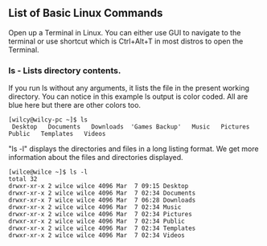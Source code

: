 ## List of Basic Linux Commands
Open up a Terminal in Linux. You can either use GUI to navigate to the terminal or use shortcut which is Ctrl+Alt+T in most distros to open the Terminal.

### ls - Lists directory contents.
If you run ls without any arguments, it lists the file in the present working directory. You can notice in this example ls output is color coded. All are blue here but there are other colors too.
```console
[wilcy@wilcy-pc ~]$ ls
 Desktop   Documents   Downloads  'Games Backup'   Music   Pictures   Public   Templates   Videos
```
"ls -l" displays the directories and files in a long listing format. We get more information about the files and directories displayed.
```console
[wilce@wilce ~]$ ls -l
total 32
drwxr-xr-x 2 wilce wilce 4096 Mar  7 09:15 Desktop
drwxr-xr-x 2 wilce wilce 4096 Mar  7 02:34 Documents
drwxr-xr-x 7 wilce wilce 4096 Mar  7 06:28 Downloads
drwxr-xr-x 2 wilce wilce 4096 Mar  7 02:34 Music
drwxr-xr-x 2 wilce wilce 4096 Mar  7 02:34 Pictures
drwxr-xr-x 2 wilce wilce 4096 Mar  7 02:34 Public
drwxr-xr-x 2 wilce wilce 4096 Mar  7 02:34 Templates
drwxr-xr-x 2 wilce wilce 4096 Mar  7 02:34 Videos
```
